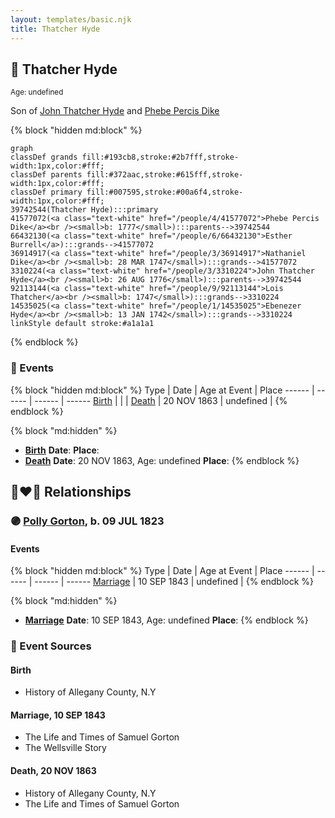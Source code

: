 ```yaml
---
layout: templates/basic.njk
title: Thatcher Hyde
---
```

## 🔵 Thatcher Hyde
<small>Age: undefined</small>

Son of [John Thatcher Hyde](/people/3/3310224) and [Phebe Percis Dike](/people/4/41577072)

{% block "hidden md:block" %}
```mermaid
graph
classDef grands fill:#193cb8,stroke:#2b7fff,stroke-width:1px,color:#fff;
classDef parents fill:#372aac,stroke:#615fff,stroke-width:1px,color:#fff;
classDef primary fill:#007595,stroke:#00a6f4,stroke-width:1px,color:#fff;
39742544(Thatcher Hyde):::primary
41577072(<a class="text-white" href="/people/4/41577072">Phebe Percis Dike</a><br /><small>b: 1777</small>):::parents-->39742544
66432130(<a class="text-white" href="/people/6/66432130">Esther Burrell</a>):::grands-->41577072
36914917(<a class="text-white" href="/people/3/36914917">Nathaniel Dike</a><br /><small>b: 28 MAR 1747</small>):::grands-->41577072
3310224(<a class="text-white" href="/people/3/3310224">John Thatcher Hyde</a><br /><small>b: 26 AUG 1776</small>):::parents-->39742544
92113144(<a class="text-white" href="/people/9/92113144">Lois Thatcher</a><br /><small>b: 1747</small>):::grands-->3310224
14535025(<a class="text-white" href="/people/1/14535025">Ebenezer Hyde</a><br /><small>b: 13 JAN 1742</small>):::grands-->3310224
linkStyle default stroke:#a1a1a1
```
{% endblock %}

### 📆 Events

{% block "hidden md:block" %}
Type | Date | Age at Event | Place
------ | ------ | ------ | ------
[Birth](#event-event-2) |  |  |
[Death](#event-event-3) | 20 NOV 1863 | undefined |
{% endblock %}

{% block "md:hidden" %}
- **[Birth](#event-event-2)**
**Date**:
**Place**:
- **[Death](#event-event-3)**
**Date**: 20 NOV 1863, Age: undefined
**Place**:
{% endblock %}

## 👩‍❤️‍👨 Relationships

### 🟣 [Polly Gorton](/people/7/75099648), b. 09 JUL 1823

#### Events

{% block "hidden md:block" %}
Type | Date | Age at Event | Place
------ | ------ | ------ | ------
[Marriage](#event-family-0-event-0) | 10 SEP 1843 | undefined |
{% endblock %}

{% block "md:hidden" %}
- **[Marriage](#event-family-0-event-0)**
**Date**: 10 SEP 1843, Age: undefined
**Place**:
{% endblock %}

### 📰 Event Sources

#### <a id="event-event-2"></a> Birth
* History of Allegany County, N.Y

#### <a id="event-family-0-event-0"></a> Marriage, 10 SEP 1843
* The Life and Times of Samuel Gorton
* The Wellsville Story
#### <a id="event-event-3"></a> Death, 20 NOV 1863
* History of Allegany County, N.Y
* The Life and Times of Samuel Gorton
